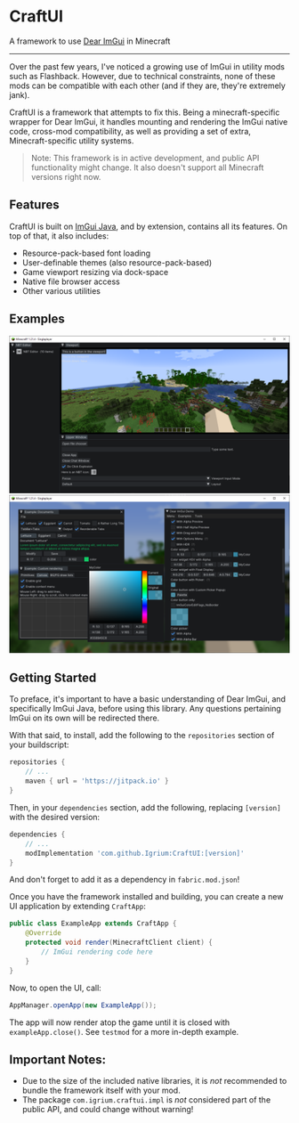 # CraftUI
A framework to use [Dear ImGui](https://github.com/ocornut/imgui) in Minecraft

---

Over the past few years, I've noticed a growing use of ImGui in utility mods such as Flashback. However,
due to technical constraints, none of these mods can be compatible with each other (and if they are, they're extremely jank).

CraftUI is a framework that attempts to fix this. Being a minecraft-specific wrapper for Dear ImGui, it handles mounting
and rendering the ImGui native code, cross-mod compatibility, as well as providing a set of extra, Minecraft-specific utility systems.

> Note: This framework is in active development, and public API functionality might change.
> It also doesn't support all Minecraft versions right now.

## Features

CraftUI is built on [ImGui Java](https://github.com/SpaiR/imgui-java/), and by extension, contains all its features.
On top of that, it also includes:

* Resource-pack-based font loading
* User-definable themes (also resource-pack-based)
* Game viewport resizing via dock-space
* Native file browser access
* Other various utilities

## Examples

![demo1.png](doc/demo1.png)
![demo2.png](doc/demo2.png)

## Getting Started

To preface, it's important to have a basic understanding of Dear ImGui, and specifically ImGui Java, before using this library.
Any questions pertaining ImGui on its own will be redirected there.

With that said, to install, add the following to the `repositories` section of your buildscript:

```groovy
repositories {
    // ...
    maven { url = 'https://jitpack.io' }
}
```

Then, in your `dependencies` section, add the following, replacing `[version]` with the desired version:
```groovy
dependencies {
    // ...
    modImplementation 'com.github.Igrium:CraftUI:[version]'
}
```

And don't forget to add it as a dependency in `fabric.mod.json`!

Once you have the framework installed and building, you can create a new UI application by extending `CraftApp`:

```java
public class ExampleApp extends CraftApp {
    @Override
    protected void render(MinecraftClient client) {
        // ImGui rendering code here
    }
}
```

Now, to open the UI, call:
```java
AppManager.openApp(new ExampleApp());
```

The app will now render atop the game until it is closed with `exampleApp.close()`. See `testmod` for a more in-depth example.

## Important Notes:

* Due to the size of the included native libraries, it is *not* recommended to bundle the framework itself with your mod.
* The package `com.igrium.craftui.impl` is *not* considered part of the public API, and could change without warning!